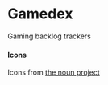 # Gamedex

Gaming backlog trackers


#### Icons
Icons from [the noun project](https://thenounproject.com)
